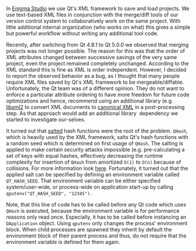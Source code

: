 In [Enigma Studio](http://www.braincontrol.org/enigma.php) we use Qt's XML framework to save and load projects. We use text-based XML files in conjunction with the merge/diff tools of our version control system to collaboratively work on the same project. With little additional internal organization (who works on what) this gives a simple but powerful workflow without writing any additional tool code.

Recently, after switching from Qt 4.8.1 to Qt 5.0.0 we observed that merging projects was not longer possible. The reason for this was that the order of XML attributes changed between successive savings of the very same project, even the project remained completely unchanged. According to the XML standard this is fine as XML is order independent. However, I decided to report the observed behavior as a bug, as I thought that many people require XML files saved by Qt's XML framework to be mergeable/diffable. Unfortunately, the Qt team was of a different opinion. They do not want to enforce a particular attribute ordering to have more freedom for future code optimizations and hence, recommend using an additional library (e.g. [libxml2](http://www.xmlsoft.org/) to convert XML documents to [canonical XML](http://en.wikipedia.org/wiki/Canonical_XML) in a post-processing step. As that approach would add an additional library  dependency we started to investigate our-selves.

It turned out that [salted](http://en.wikipedia.org/wiki/Salt_\(cryptography\)) hash functions were the root of the problem. `QHash`, which is heavily used by the XML framework, salts Qt's hash functions with a random seed which is determined on first usage of `QHash`. The salting is applied to make certain security attacks impossible (e.g. pre-calculating a set of keys with equal hashes, effectively decreasing the runtime complexity for insertion of `QHash` from amortized `O(1)` to `O(n)` because of collisions. For more information look [here](http://qt-project.org/doc/qt-5.0/qtcore/qhash.html#algorithmic-complexity-attacks). Fortunately, it turned out that the applied salt can be specified by defining an environment variable called `QT_HASH_SEED`. That environment variable can be either specified system/user-wide, or process-wide on application start-up by calling `qputenv("QT_HASH_SEED", "12345")`.

Note, that this line of code has to be called before any Qt code which uses `QHash` is executed, because the environment variable is for performance reasons only read once. Especially, it has to be called before instancing an `QApplication` object. Using `qputenv` only changes the process' environment block. When child processes are spawned they inherit by default the environment block of their parent process and thus, do not require that the environment variable is defined for them again.
